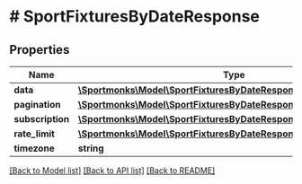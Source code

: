 # # SportFixturesByDateResponse

## Properties

Name | Type | Description | Notes
------------ | ------------- | ------------- | -------------
**data** | [**\Sportmonks\Model\SportFixturesByDateResponseDataInner[]**](SportFixturesByDateResponseDataInner.md) |  | [optional]
**pagination** | [**\Sportmonks\Model\SportFixturesByDateResponsePagination**](SportFixturesByDateResponsePagination.md) |  | [optional]
**subscription** | [**\Sportmonks\Model\SportFixturesByDateResponseSubscriptionInner[]**](SportFixturesByDateResponseSubscriptionInner.md) |  | [optional]
**rate_limit** | [**\Sportmonks\Model\SportFixturesByDateResponseRateLimit**](SportFixturesByDateResponseRateLimit.md) |  | [optional]
**timezone** | **string** |  | [optional]

[[Back to Model list]](../../README.md#models) [[Back to API list]](../../README.md#endpoints) [[Back to README]](../../README.md)
